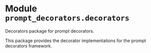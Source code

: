 # Module `prompt_decorators.decorators`

Decorators package for prompt decorators.

This package provides the decorator implementations for the prompt decorators framework.

